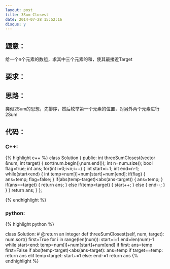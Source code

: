 ```yaml
---
layout: post
title: 3Sum Closest
date: 2014-07-28 15:52:16
disqus: y
---
```


## 题意：
给一个n个元素的数组，求其中三个元素的和，使其最接近Target

## 要求：


## 思路：
类似2Sum的思想，先排序，然后枚举第一个元素的位置，对另外两个元素进行2Sum

## 代码：

### C++:

{% highlight c++ %}
class Solution {
public:
    int threeSumClosest(vector<int> &num, int target) {
        sort(num.begin(),num.end());
        int n=num.size();
        bool flag=true;
        int ans;
        for(int i=0;i<n;i++)
        {
            int start=i+1;
            int end=n-1;
            while(start<end)
            {
                int temp=num[i]+num[start]+num[end];
                if(flag)
                {
                    ans=temp;
                    flag=false;
                }
                if(abs(temp-target)<abs(ans-target))
                {
                    ans=temp;
                }
                if(ans==target)
                {
                    return ans;
                }
                else if(temp<target)
                {
                    start++;
                }
                else
                {
                    end--;
                }
            }
        }
        return ans;
    }
};


 {% endhighlight %}
### python:

{% highlight python %}

class Solution:
    # @return an integer
    def threeSumClosest(self, num, target):
        num.sort()
        first=True
        for i in range(len(num)):
            start=i+1
            end=len(num)-1
            while start<end:
                temp=num[i]+num[start]+num[end]
                if first:
                    ans=temp
                    first=False
                if abs(temp-target)<abs(ans-target):
                    ans=temp
                if target==temp:
                    return ans
                elif temp<target:
                    start+=1
                else:
                    end-=1
        return ans
 {% endhighlight %}
